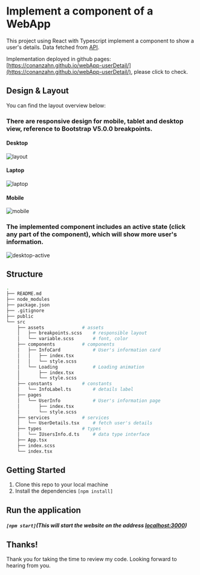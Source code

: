 # Implement a component of a WebApp

This project using React with Typescript implement a component to show a user's details. Data fetched from [API](https://randomuser.me/api/). 

Implementation deployed in github pages: [https://conanzahn.github.io/webApp-userDetail/](https://conanzahn.github.io/webApp-userDetail/), please click to check.


## Design & Layout

You can find the layout overview below:

### There are responsive design for mobile, tablet and desktop view, reference to Bootstrap V5.0.0 breakpoints. 
#### Desktop
![layout](https://user-images.githubusercontent.com/54277153/149626545-4647869c-f37f-463c-ada0-7e0595194e17.jpg)
#### Laptop
![laptop](https://user-images.githubusercontent.com/54277153/149626598-7106d935-9b7a-4cdd-874c-765affa1c81a.jpg)
#### Mobile
![mobile](https://user-images.githubusercontent.com/54277153/149626603-ed76c524-ac04-4647-a57f-3cd3d3433b75.jpg)

### The implemented component includes an active state (click any part of the component), which will show more user's information.
![desktop-active](https://user-images.githubusercontent.com/54277153/149626607-ec8d6ee4-58ed-4882-ab86-b6d41f7ed167.jpg)

## Structure
```bash
.
├── README.md
├── node_modules
├── package.json
├── .gitignore
├── public
└── src
    ├── assets              # assets
    │   ├── breakpoints.scss    # responsible layout
    │   └── variable.scss       # font, color
    ├── components          # components
    │   ├── InfoCard            # User's information card
    │   │   ├── index.tsx       
    │   │   └── style.scss
    │   └── Loading             # Loading animation
    │       ├── index.tsx       
    │       └── style.scss       
    ├── constants           # constants
    │   └── InfoLabel.ts        # details label
    ├── pages
    │   └── UserInfo            # User's information page
    │       ├── index.tsx       
    │       └── style.scss   
    ├── services            # services
    │   └── UserDetails.tsx     # fetch user's details
    ├── types               # types
    │   └── IUsersInfo.d.ts     # data type interface
    ├── App.tsx
    ├── index.scss
    └── index.tsx
```


## Getting Started

1. Clone this repo to your local machine 
2. Install the dependencies ```[npm install]```


## Run the application

##### ```[npm start]```(This will start the website on the address [localhost:3000](http://localhost:3000))


## Thanks!
Thank you for taking the time to review my code. Looking forward to hearing from you.
